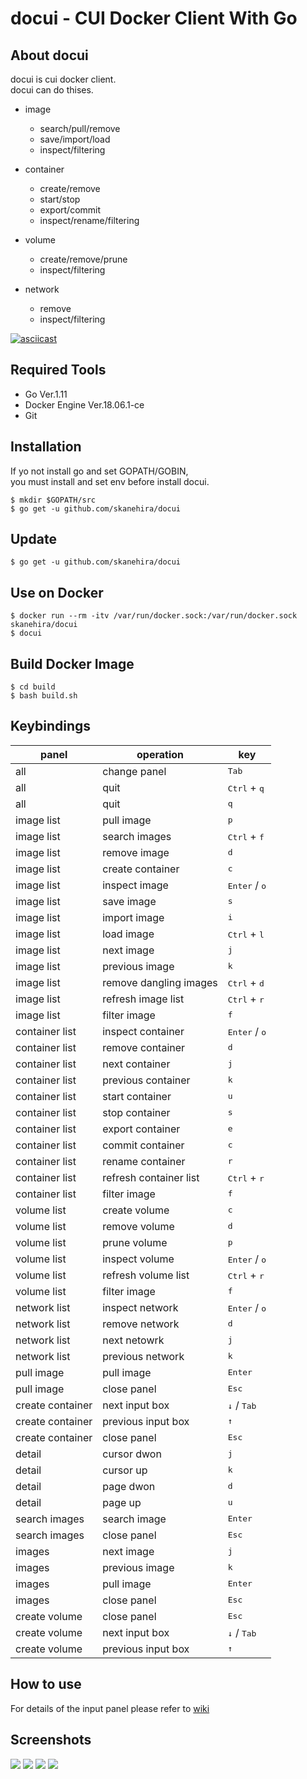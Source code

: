 # docui - CUI Docker Client With Go

## About docui
docui is cui docker client.  
docui can do thises.

- image
    - search/pull/remove
    - save/import/load
    - inspect/filtering

- container
    - create/remove
    - start/stop
    - export/commit
    - inspect/rename/filtering

- volume
    - create/remove/prune
    - inspect/filtering

- network
    - remove
    - inspect/filtering

[![asciicast](https://asciinema.org/a/212109.svg)](https://asciinema.org/a/212109)

## Required Tools
- Go Ver.1.11
- Docker Engine Ver.18.06.1-ce
- Git

## Installation
If yo not install go and set GOPATH/GOBIN,  
you must install and set env before install docui.

```
$ mkdir $GOPATH/src
$ go get -u github.com/skanehira/docui
```

## Update
```
$ go get -u github.com/skanehira/docui
```

## Use on Docker
```
$ docker run --rm -itv /var/run/docker.sock:/var/run/docker.sock skanehira/docui
$ docui
```

## Build Docker Image
```
$ cd build
$ bash build.sh
```

## Keybindings
| panel            | operation              | key                             |
|------------------|------------------------|---------------------------------|
| all              | change panel           | <kbd>Tab</kbd>                  |
| all              | quit                   | <kbd>Ctrl</kbd> + <kbd>q</kbd>  |
| all              | quit                   | <kbd>q</kbd>                    |
| image list       | pull image             | <kbd>p</kbd>                    |
| image list       | search images          | <kbd>Ctrl</kbd> + <kbd>f</kbd>  |
| image list       | remove image           | <kbd>d</kbd>                    |
| image list       | create container       | <kbd>c</kbd>                    |
| image list       | inspect image          | <kbd>Enter</kbd> / <kbd>o</kbd> |
| image list       | save image             | <kbd>s</kbd>                    |
| image list       | import image           | <kbd>i</kbd>                    |
| image list       | load image             | <kbd>Ctrl</kbd> + <kbd>l</kbd>  |
| image list       | next image             | <kbd>j</kbd>                    |
| image list       | previous image         | <kbd>k</kbd>                    |
| image list       | remove dangling images | <kbd>Ctrl</kbd> + <kbd>d</kbd>  |
| image list       | refresh image list     | <kbd>Ctrl</kbd> + <kbd>r</kbd>  |
| image list       | filter image           | <kbd>f</kbd>                    |
| container list   | inspect container      | <kbd>Enter</kbd> / <kbd>o</kbd> |
| container list   | remove container       | <kbd>d</kbd>                    |
| container list   | next container         | <kbd>j</kbd>                    |
| container list   | previous container     | <kbd>k</kbd>                    |
| container list   | start container        | <kbd>u</kbd>                    |
| container list   | stop container         | <kbd>s</kbd>                    |
| container list   | export container       | <kbd>e</kbd>                    |
| container list   | commit container       | <kbd>c</kbd>                    |
| container list   | rename container       | <kbd>r</kbd>                    |
| container list   | refresh container list | <kbd>Ctrl</kbd> + <kbd>r</kbd>  |
| container list   | filter image           | <kbd>f</kbd>                    |
| volume list      | create volume          | <kbd>c</kbd>                    |
| volume list      | remove volume          | <kbd>d</kbd>                    |
| volume list      | prune volume           | <kbd>p</kbd>                    |
| volume list      | inspect volume         | <kbd>Enter</kbd> / <kbd>o</kbd> |
| volume list      | refresh volume list    | <kbd>Ctrl</kbd> + <kbd>r</kbd>  |
| volume list      | filter image           | <kbd>f</kbd>                    |
| network list     | inspect network        | <kbd>Enter</kbd> / <kbd>o</kbd> |
| network list     | remove network         | <kbd>d</kbd>                    |
| network list     | next netowrk           | <kbd>j</kbd>                    |
| network list     | previous network       | <kbd>k</kbd>                    |
| pull image       | pull image             | <kbd>Enter</kbd>                |
| pull image       | close panel            | <kbd>Esc</kbd>                  |
| create container | next input box         | <kbd>↓</kbd>  / <kbd>Tab</kbd>  |
| create container | previous input box     | <kbd>↑</kbd>                    |
| create container | close panel            | <kbd>Esc</kbd>                  |
| detail           | cursor dwon            | <kbd>j</kbd>                    |
| detail           | cursor up              | <kbd>k</kbd>                    |
| detail           | page dwon              | <kbd>d</kbd>                    |
| detail           | page up                | <kbd>u</kbd>                    |
| search images    | search image           | <kbd>Enter</kbd>                |
| search images    | close panel            | <kbd>Esc</kbd>                  |
| images           | next image             | <kbd>j</kbd>                    |
| images           | previous image         | <kbd>k</kbd>                    |
| images           | pull image             | <kbd>Enter</kbd>                |
| images           | close panel            | <kbd>Esc</kbd>                  |
| create volume    | close panel            | <kbd>Esc</kbd>                  |
| create volume    | next input box         | <kbd>↓</kbd> / <kbd>Tab</kbd>   |
| create volume    | previous input box     | <kbd>↑</kbd>                    |


## How to use
For details of the input panel please refer to [wiki](https://github.com/skanehira/docui/blob/master/wiki.md)

## Screenshots

![](https://github.com/skanehira/docui/blob/images/images/s1.png)
![](https://github.com/skanehira/docui/blob/images/images/s2.png)
![](https://github.com/skanehira/docui/blob/images/images/s3.png)
![](https://github.com/skanehira/docui/blob/images/images/s4.png)
